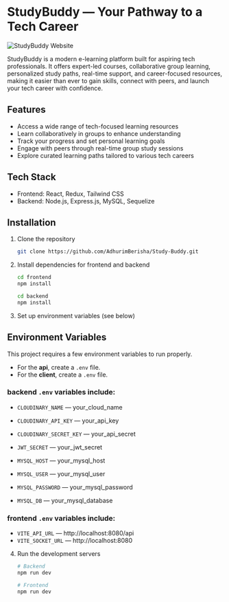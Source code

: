 # StudyBuddy — Your Pathway to a Tech Career

![StudyBuddy Website](./StudyBuddy.png)

StudyBuddy is a modern e-learning platform built for aspiring tech professionals. It offers expert-led courses, collaborative group learning, personalized study paths, real-time support, and career-focused resources, making it easier than ever to gain skills, connect with peers, and launch your tech career with confidence.

## Features

- Access a wide range of tech-focused learning resources
- Learn collaboratively in groups to enhance understanding
- Track your progress and set personal learning goals
- Engage with peers through real-time group study sessions
- Explore curated learning paths tailored to various tech careers

## Tech Stack

- Frontend: React, Redux, Tailwind CSS
- Backend: Node.js, Express.js, MySQL, Sequelize

## Installation

1. Clone the repository

   ```bash
   git clone https://github.com/AdhurimBerisha/Study-Buddy.git
   ```

2. Install dependencies for frontend and backend

   ```bash
   cd frontend
   npm install

   cd backend
   npm install
   ```

3. Set up environment variables (see below)

## Environment Variables

This project requires a few environment variables to run properly.

- For the **api**, create a `.env` file.  
- For the **client**, create a `.env` file.

### backend `.env` variables include:

- `CLOUDINARY_NAME` — your_cloud_name
- `CLOUDINARY_API_KEY` — your_api_key
- `CLOUDINARY_SECRET_KEY` — your_api_secret
- `JWT_SECRET` — your_jwt_secret

- `MYSQL_HOST` — your_mysql_host
- `MYSQL_USER` — your_mysql_user
- `MYSQL_PASSWORD` — your_mysql_password
- `MYSQL_DB` — your_mysql_database

### frontend `.env` variables include:
- `VITE_API_URL` — http://localhost:8080/api
- `VITE_SOCKET_URL` — http://localhost:8080

4. Run the development servers

   ```bash
   # Backend
   npm run dev

   # Frontend
   npm run dev
   ```
